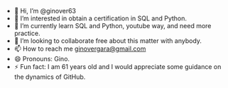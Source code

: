 - 👋 Hi, I’m @ginover63
- 👀 I’m interested in obtain a certification in SQL and Python.
- 🌱 I’m currently learn SQL and Python, youtube way, and need more practice.
- 💞️ I’m looking to collaborate free about this matter with anybody.
- 📫 How to reach me ginovergara@gmail.com
- 😄 Pronouns: Gino.
- ⚡ Fun fact: I am 61 years old and I would appreciate some guidance on the dynamics of GitHub.

<!---
ginover63/ginover63 is a ✨ special ✨ repository because its `README.md` (this file) appears on your GitHub profile.
You can click the Preview link to take a look at your changes.
--->
